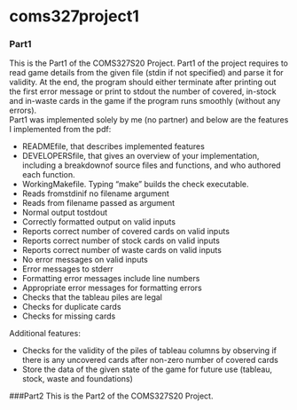 # coms327project1
### Part1
This is the Part1 of the COMS327S20 Project. Part1 of the project requires to read game details from the given file (stdin if not specified) and parse it for validity. At the end, the program should either terminate after printing out the first error message or print to stdout the number of covered, in-stock and in-waste cards in the game if the program runs smoothly (without any errors).  
Part1 was implemented solely by me (no partner) and below are the features I implemented from the pdf:
* READMEfile, that describes implemented features
* DEVELOPERSfile, that gives an overview of your implementation, including a breakdownof source files and functions, and who authored each function.
* WorkingMakefile.  Typing “make” builds the check executable.
* Reads fromstdinif no filename argument
* Reads from filename passed as argument
* Normal output tostdout
* Correctly formatted output on valid inputs
* Reports correct number of covered cards on valid inputs
* Reports correct number of stock cards on valid inputs
* Reports correct number of waste cards on valid inputs
* No error messages on valid inputs
* Error messages to stderr
* Formatting error messages include line numbers
* Appropriate error messages for formatting errors
* Checks that the tableau piles are legal
* Checks for duplicate cards
* Checks for missing cards

Additional features:
* Checks for the validity of the piles of tableau columns by observing if there is any uncovered cards after non-zero number of covered cards
* Store the data of the given state of the game for future use (tableau, stock, waste and foundations)


###Part2
This is the Part2 of the COMS327S20 Project.

